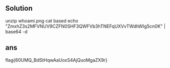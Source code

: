 ##  Solution

unzip whoami.png
cat based
echo "ZmxhZ3s2MFVNUV9CZFN0SHF3QWFVb3hTNEFqUXVvTWdhWlg5cn0K" | base64 -d

## ans
flag{60UMQ_BdStHqwAaUoxS4AjQuoMgaZX9r}

